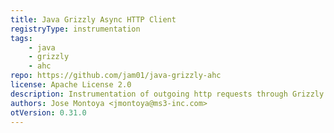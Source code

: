 ```yaml
---
title: Java Grizzly Async HTTP Client
registryType: instrumentation
tags:
    - java
    - grizzly
    - ahc
repo: https://github.com/jam01/java-grizzly-ahc
license: Apache License 2.0
description: Instrumentation of outgoing http requests through Grizzly's async http client
authors: Jose Montoya <jmontoya@ms3-inc.com>
otVersion: 0.31.0
---
```

